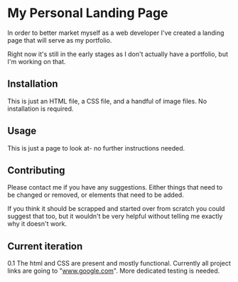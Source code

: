 # My Personal Landing Page

In order to better market myself as a web developer I've created a landing page that will serve as my portfolio. 

Right now it's still in the early stages as I don't actually have a portfolio, but I'm working on that.

## Installation

This is just an HTML file, a CSS file, and a handful of image files. No installation is required.

## Usage

This is just a page to look at- no further instructions needed.

## Contributing

Please contact me if you have any suggestions. Either things that need to be changed or removed, or elements that need to be added.

If you think it should be scrapped and started over from scratch you could suggest that too, but it wouldn't be very helpful without telling me exactly why it doesn't work.

## Current iteration

0.1  The html and CSS are present and mostly functional. Currently all project links are going to "www.google.com". More dedicated testing is needed.